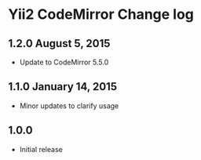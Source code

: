 # Yii2 CodeMirror Change log

## 1.2.0 August 5, 2015

- Update to CodeMirror 5.5.0

## 1.1.0 January 14, 2015
    
- Minor updates to clarify usage

## 1.0.0

- Initial release